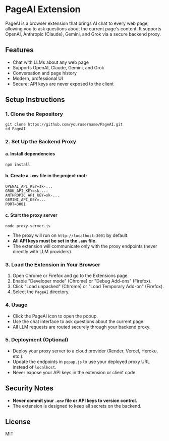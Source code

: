 # PageAI Extension

PageAI is a browser extension that brings AI chat to every web page, allowing you to ask questions about the current page's content. It supports OpenAI, Anthropic (Claude), Gemini, and Grok via a secure backend proxy.

## Features

-   Chat with LLMs about any web page
-   Supports OpenAI, Claude, Gemini, and Grok
-   Conversation and page history
-   Modern, professional UI
-   Secure: API keys are never exposed to the client

## Setup Instructions

### 1. Clone the Repository

```
git clone https://github.com/yourusername/PageAI.git
cd PageAI
```

### 2. Set Up the Backend Proxy

#### a. Install dependencies

```
npm install
```

#### b. Create a `.env` file in the project root:

```
OPENAI_API_KEY=sk-...
GROK_API_KEY=sk-...
ANTHROPIC_API_KEY=sk-...
GEMINI_API_KEY=...
PORT=3001
```

#### c. Start the proxy server

```
node proxy-server.js
```

-   The proxy will run on `http://localhost:3001` by default.
-   **All API keys must be set in the `.env` file.**
-   The extension will communicate only with the proxy endpoints (never directly with LLM providers).

### 3. Load the Extension in Your Browser

1. Open Chrome or Firefox and go to the Extensions page.
2. Enable "Developer mode" (Chrome) or "Debug Add-ons" (Firefox).
3. Click "Load unpacked" (Chrome) or "Load Temporary Add-on" (Firefox).
4. Select the `PageAI` directory.

### 4. Usage

-   Click the PageAI icon to open the popup.
-   Use the chat interface to ask questions about the current page.
-   All LLM requests are routed securely through your backend proxy.

### 5. Deployment (Optional)

-   Deploy your proxy server to a cloud provider (Render, Vercel, Heroku, etc.).
-   Update the endpoints in `popup.js` to use your deployed proxy URL instead of `localhost`.
-   Never expose your API keys in the extension or client code.

## Security Notes

-   **Never commit your `.env` file or API keys to version control.**
-   The extension is designed to keep all secrets on the backend.

## License

MIT
